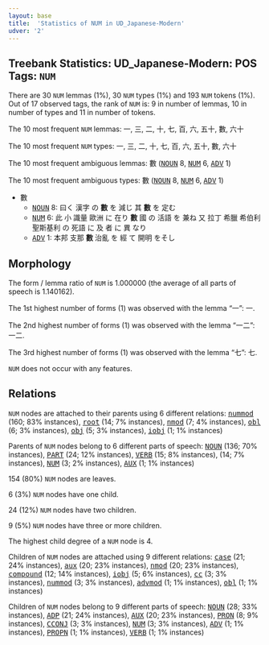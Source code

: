 ```yaml
---
layout: base
title:  'Statistics of NUM in UD_Japanese-Modern'
udver: '2'
---
```


## Treebank Statistics: UD_Japanese-Modern: POS Tags: `NUM`

There are 30 `NUM` lemmas (1%), 30 `NUM` types (1%) and 193 `NUM` tokens (1%).
Out of 17 observed tags, the rank of `NUM` is: 9 in number of lemmas, 10 in number of types and 11 in number of tokens.

The 10 most frequent `NUM` lemmas: 一, 三, 二, 十, 七, 百, 六, 五十, 數, 六十

The 10 most frequent `NUM` types:  一, 三, 二, 十, 七, 百, 六, 五十, 數, 六十

The 10 most frequent ambiguous lemmas: 數 (<tt><a href="ja_modern-pos-NOUN.html">NOUN</a></tt> 8, <tt><a href="ja_modern-pos-NUM.html">NUM</a></tt> 6, <tt><a href="ja_modern-pos-ADV.html">ADV</a></tt> 1)

The 10 most frequent ambiguous types:  數 (<tt><a href="ja_modern-pos-NOUN.html">NOUN</a></tt> 8, <tt><a href="ja_modern-pos-NUM.html">NUM</a></tt> 6, <tt><a href="ja_modern-pos-ADV.html">ADV</a></tt> 1)


* 數
  * <tt><a href="ja_modern-pos-NOUN.html">NOUN</a></tt> 8: 曰く 漢字 の <b>數</b> を 減じ 其 <b>數</b> を 定む
  * <tt><a href="ja_modern-pos-NUM.html">NUM</a></tt> 6: 此 小 識量 歐洲 に 在り <b>數</b> 國 の 活語 を 兼ね 又 拉丁 希臘 希伯利 聖斯基利 の 死語 に 及 者 に 異 なり
  * <tt><a href="ja_modern-pos-ADV.html">ADV</a></tt> 1: 本邦 支那 <b>數</b> 治亂 を 經 て 開明 をそし

## Morphology

The form / lemma ratio of `NUM` is 1.000000 (the average of all parts of speech is 1.140162).

The 1st highest number of forms (1) was observed with the lemma “一”: 一.

The 2nd highest number of forms (1) was observed with the lemma “一二”: 一二.

The 3rd highest number of forms (1) was observed with the lemma “七”: 七.

`NUM` does not occur with any features.


## Relations

`NUM` nodes are attached to their parents using 6 different relations: <tt><a href="ja_modern-dep-nummod.html">nummod</a></tt> (160; 83% instances), <tt><a href="ja_modern-dep-root.html">root</a></tt> (14; 7% instances), <tt><a href="ja_modern-dep-nmod.html">nmod</a></tt> (7; 4% instances), <tt><a href="ja_modern-dep-obl.html">obl</a></tt> (6; 3% instances), <tt><a href="ja_modern-dep-obj.html">obj</a></tt> (5; 3% instances), <tt><a href="ja_modern-dep-iobj.html">iobj</a></tt> (1; 1% instances)

Parents of `NUM` nodes belong to 6 different parts of speech: <tt><a href="ja_modern-pos-NOUN.html">NOUN</a></tt> (136; 70% instances), <tt><a href="ja_modern-pos-PART.html">PART</a></tt> (24; 12% instances), <tt><a href="ja_modern-pos-VERB.html">VERB</a></tt> (15; 8% instances),  (14; 7% instances), <tt><a href="ja_modern-pos-NUM.html">NUM</a></tt> (3; 2% instances), <tt><a href="ja_modern-pos-AUX.html">AUX</a></tt> (1; 1% instances)

154 (80%) `NUM` nodes are leaves.

6 (3%) `NUM` nodes have one child.

24 (12%) `NUM` nodes have two children.

9 (5%) `NUM` nodes have three or more children.

The highest child degree of a `NUM` node is 4.

Children of `NUM` nodes are attached using 9 different relations: <tt><a href="ja_modern-dep-case.html">case</a></tt> (21; 24% instances), <tt><a href="ja_modern-dep-aux.html">aux</a></tt> (20; 23% instances), <tt><a href="ja_modern-dep-nmod.html">nmod</a></tt> (20; 23% instances), <tt><a href="ja_modern-dep-compound.html">compound</a></tt> (12; 14% instances), <tt><a href="ja_modern-dep-iobj.html">iobj</a></tt> (5; 6% instances), <tt><a href="ja_modern-dep-cc.html">cc</a></tt> (3; 3% instances), <tt><a href="ja_modern-dep-nummod.html">nummod</a></tt> (3; 3% instances), <tt><a href="ja_modern-dep-advmod.html">advmod</a></tt> (1; 1% instances), <tt><a href="ja_modern-dep-obl.html">obl</a></tt> (1; 1% instances)

Children of `NUM` nodes belong to 9 different parts of speech: <tt><a href="ja_modern-pos-NOUN.html">NOUN</a></tt> (28; 33% instances), <tt><a href="ja_modern-pos-ADP.html">ADP</a></tt> (21; 24% instances), <tt><a href="ja_modern-pos-AUX.html">AUX</a></tt> (20; 23% instances), <tt><a href="ja_modern-pos-PRON.html">PRON</a></tt> (8; 9% instances), <tt><a href="ja_modern-pos-CCONJ.html">CCONJ</a></tt> (3; 3% instances), <tt><a href="ja_modern-pos-NUM.html">NUM</a></tt> (3; 3% instances), <tt><a href="ja_modern-pos-ADV.html">ADV</a></tt> (1; 1% instances), <tt><a href="ja_modern-pos-PROPN.html">PROPN</a></tt> (1; 1% instances), <tt><a href="ja_modern-pos-VERB.html">VERB</a></tt> (1; 1% instances)


